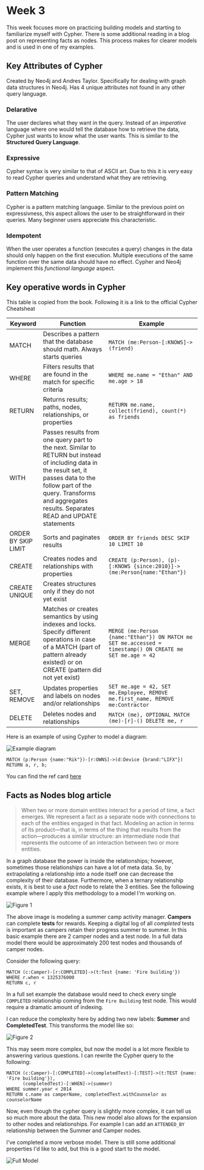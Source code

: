 # Week 3

This week focuses more on practicing building models and starting to familiarize myself with Cypher. There is some additional reading in a blog post on representing facts as nodes. This process makes for clearer models and is used in one of my examples.

## Key Attributes of Cypher

Created by Neo4j and Andres Taylor. Specifically for dealing with graph data structures in Neo4j. Has 4 unique attributes not found in any other query language.

### Delarative

The user declares what they want in the query. Instead of an _imperative_ language where one would tell the database how to retrieve the data, Cypher just wants to know what the user wants. This is similar to the **Structured Query Language**.

### Expressive

Cypher syntax is very similar to that of ASCII art. Due to this it is very easy to read Cypher queries and understand what they are retrieving. 

### Pattern Matching

Cypher is a pattern matching language. Similar to the previous point on expressivness, this aspect allows the user to be straightforward in their queries. Many beginner users appreciate this characteristic.

### Idempotent

When the user operates a function (executes a query) changes in the data should only happen on the first execution. Multiple executions of the same function over the same data should have no effect. Cypher and Neo4j implement this _functional language_ aspect.

## Key operative words in Cypher

This table is copied from the book. Following it is a link to the official Cypher Cheatsheat

| Keyword | Function | Example |
| ------- | -------- | ------- |
| MATCH | Describes a pattern that the database should math. Always starts queries | `MATCH (me:Person-[:KNOWS]->(friend)` |
| WHERE | Filters results that are found in the match for specific criteria | `WHERE me.name = "Ethan" AND me.age > 18` |
| RETURN | Returns results; paths, nodes, relationships, or properties | `RETURN me.name, collect(friend), count(*) as friends` |
| WITH | Passes results from one query part to the next. Similar to RETURN but instead of including data in the result set, it passes data to the follow part of the query. Transforms and aggregates results. Separates READ and UPDATE statements | |
| ORDER BY SKIP LIMIT | Sorts and paginates results | `ORDER BY friends DESC SKIP 10 LIMIT 10` |
| CREATE | Creates nodes and relationships with properties | `CREATE (p:Person), (p)-[:KNOWS {since:2010}]-> (me:Person{name:"Ethan"})` |
| CREATE UNIQUE | Creates structures only if they do not yet exist | |
| MERGE | Matches or creates semantics by using indexes and locks. Specify different operations in case of a MATCH (part of pattern already existed) or on CREATE (pattern did not yet exist) | `MERGE (me:Person {name:"Ethan"}) ON MATCH me SET me.accessed = timestamp() ON CREATE me SET me.age = 42` |
| SET, REMOVE | Updates properties and labels on nodes and/or relationships | `SET me.age = 42, SET me.Employee, REMOVE me.first_name, REMOVE me:Contractor` |
| DELETE | Deletes nodes and relationships | `MATCH (me), OPTIONAL MATCH (me)-[r]-() DELETE me, r` |

Here is an example of using Cypher to model a diagram:

![Example diagram](/images/week3/diagram.png)
```cypher
MATCH (p:Person {name:"Rik"})-[r:OWNS]->(d:Device {brand:"LIFX"})
RETURN a, r, b;
```

You can find the ref card [here](https://neo4j.com/docs/cypher-refcard/current/)

## Facts as Nodes blog article

> When two or more domain entities interact for a period of time, a fact emerges. We represent a fact as a separate node with connections to each of the entities engaged in that fact. Modeling an action in terms of its product—that is, in terms of the thing that results from the action—produces a similar structure: an intermediate node that represents the outcome of an interaction between two or more entities. 

In a graph database the power is inside the relationships; however, sometimes those relationships can have a lot of meta data. So, by extrapolating a relationship into a node itself one can decrease the complexity of their database. Furthermore, when a ternary relationship exists, it is best to use a _fact_ node to relate the 3 entities. See the following example where I apply this methodology to a model I'm working on.

![Figure 1](/images/week3/e1.png)

The above image is modeling a summer camp activity manager. **Campers** can complete **tests** for rewards. Keeping a digital log of all _completed_ tests is important as campers retain their progress summer to summer. In this basic example there are 2 camper nodes and a test node. In a full data model there would be approximately 200 test nodes and thousands of camper nodes. 

Consider the following query:
```cypher
MATCH (c:Camper)-[r:COMPLETED]->(t:Test {name: 'Fire building'})
WHERE r.when < 1325376000
RETURN c, r
```
In a full set example the database would need to check every single `COMPLETED` relationship coming from the `Fire Building` test node. This would require a dramatic amount of indexing.

I can reduce the complexity here by adding two new labels: **Summer** and **CompletedTest**. This transforms the model like so:

![Figure 2](/images/week3/e2.png)

This may seem more complex, but now the model is a lot more flexible to answering various questions. I can rewrite the Cypher query to the following:

```cypher
MATCH (c:Camper)-[:COMPLETED]->(completedTest)-[:TEST]->(t:TEST {name: 'Fire building'}),
      (completedTest)-[:WHEN]->(summer)
WHERE summer.year < 2014
RETURN c.name as camperName, completedTest.withCounselor as counselorName
```

Now, even though the cypher query is slightly more complex, it can tell us so much more about the data. This new model also allows for the expansion to other nodes and relationships. For example I can add an `ATTENDED_BY` relationship between the Summer and Camper nodes. 

I've completed a more verbose model. There is still some additional properties I'd like to add, but this is a good start to the model.

![Full Model](/images/week3/fullModel.png) 